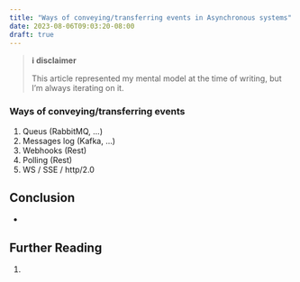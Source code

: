 ```yaml
---
title: "Ways of conveying/transferring events in Asynchronous systems"
date: 2023-08-06T09:03:20-08:00
draft: true
---
```


> **ℹ️ disclaimer**
>
> This article represented my mental model at the time of writing, but I’m always iterating on it.

### Ways of conveying/transferring events

1. Queus (RabbitMQ, ...)
2. Messages log (Kafka, ...)
3. Webhooks (Rest)
4. Polling (Rest)
5. WS / SSE / http/2.0

## Conclusion
- 


## Further Reading
1. 
